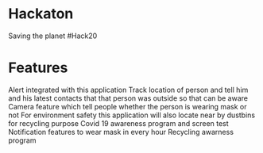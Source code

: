 # Hackaton
Saving the planet #Hack20
# Features
Alert integrated with this application
Track location of person and tell him and his latest contacts that that person was outside so that can be aware
Camera feature which tell people whether the person is wearing mask or not
For environment safety this application will also locate near by dustbins for recycling purpose
Covid 19 awareness program and screen test
Notification features to wear mask in every hour
Recycling awarness program

